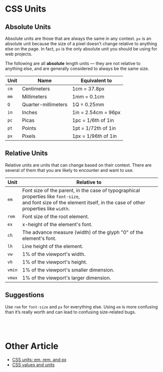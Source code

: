 # CSS Units

## Absolute Units
Absolute units are those that are always the same in any context. `px` is an absolute unit because the size of a pixel doesn’t change relative to anything else on the page. In fact, `px` is the only absolute unit you should be using for web projects.

The following are all **absolute** length units — they are not relative to anything else, and are generally considered to always be the same size.

| Unit | Name | Equivalent to |
| ---- | ---- | ------------- |
| `cm` | Centimeters | 1cm = 37.8px |
| `mm` | Millimeters | 1mm = 0.1cm |
| `Q`  | Quarter-millimeters | 1Q = 0.25mm | 
| `in` | Inches | 1in = 2.54cm = 96px |
| `pc` | Picas | 1pc = 1/6th of 1in |
| `pt` | Points | 1pt = 1/72th of 1in |
| `px` | Pixels | 1px = 1/96th of 1in |

## Relative Units
Relative units are units that can change based on their context. There are several of them that you are likely to encounter and want to use.

| Unit | Relative to |
| ---- | ----------- |
| `em` | Font size of the parent, in the case of typographical properties like `font-size`,<br> and font size of the element itself, in the case of other properties like `width`. |
| `rem` | Font size of the root element. |
| `ex` | x-height of the element's font. |
| `ch` | The advance measure (width) of the glyph "0" of the element's font. |
| `lh` | Line height of the element. |
| `vw` | 1% of the viewport's width. |
| `vh` | 1% of the viewport's height. |
| `vmin` | 1% of the viewport's smaller dimension. |
| `vmax` | 1% of the viewport's larger dimension. |

## Suggestions

Use `rem` for `font-size` and `px` for everything else. Using `em` is more confusing than it’s really worth and can lead to confusing size-related bugs.

<br><br>

# Other Article

- [CSS units: em, rem, and px](https://codyloyd.com/2021/css-units/)
- [CSS values and units](https://developer.mozilla.org/en-US/docs/Learn/CSS/Building_blocks/Values_and_units)